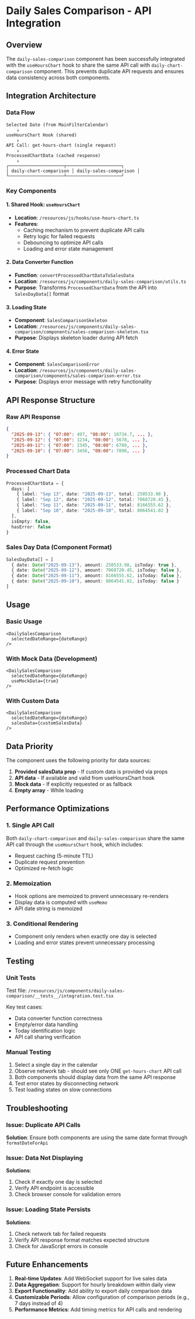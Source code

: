 # Daily Sales Comparison - API Integration

## Overview
The `daily-sales-comparison` component has been successfully integrated with the `useHoursChart` hook to share the same API call with `daily-chart-comparison` component. This prevents duplicate API requests and ensures data consistency across both components.

## Integration Architecture

### Data Flow
```
Selected Date (from MainFilterCalendar)
    ↓
useHoursChart Hook (shared)
    ↓
API Call: get-hours-chart (single request)
    ↓
ProcessedChartData (cached response)
    ↓
┌─────────────────────┬─────────────────────┐
│ daily-chart-comparison │ daily-sales-comparison │
└─────────────────────┴─────────────────────┘
```

### Key Components

#### 1. Shared Hook: `useHoursChart`
- **Location**: `/resources/js/hooks/use-hours-chart.ts`
- **Features**:
  - Caching mechanism to prevent duplicate API calls
  - Retry logic for failed requests
  - Debouncing to optimize API calls
  - Loading and error state management

#### 2. Data Converter Function
- **Function**: `convertProcessedChartDataToSalesData`
- **Location**: `/resources/js/components/daily-sales-comparison/utils.ts`
- **Purpose**: Transforms `ProcessedChartData` from the API into `SalesDayData[]` format

#### 3. Loading State
- **Component**: `SalesComparisonSkeleton`
- **Location**: `/resources/js/components/daily-sales-comparison/components/sales-comparison-skeleton.tsx`
- **Purpose**: Displays skeleton loader during API fetch

#### 4. Error State
- **Component**: `SalesComparisonError`
- **Location**: `/resources/js/components/daily-sales-comparison/components/sales-comparison-error.tsx`
- **Purpose**: Displays error message with retry functionality

## API Response Structure

### Raw API Response
```json
{
  "2025-09-13": { "07:00": 497, "08:00": 10734.7, ... },
  "2025-09-12": { "07:00": 1234, "08:00": 5678, ... },
  "2025-09-11": { "07:00": 2345, "08:00": 6789, ... },
  "2025-09-10": { "07:00": 3456, "08:00": 7890, ... }
}
```

### Processed Chart Data
```typescript
ProcessedChartData = {
  days: [
    { label: "Sep 13", date: "2025-09-13", total: 250533.98 },
    { label: "Sep 12", date: "2025-09-12", total: 7068720.45 },
    { label: "Sep 11", date: "2025-09-11", total: 8166555.62 },
    { label: "Sep 10", date: "2025-09-10", total: 8064541.02 }
  ],
  isEmpty: false,
  hasError: false
}
```

### Sales Day Data (Component Format)
```typescript
SalesDayData[] = [
  { date: Date("2025-09-13"), amount: 250533.98, isToday: true },
  { date: Date("2025-09-12"), amount: 7068720.45, isToday: false },
  { date: Date("2025-09-11"), amount: 8166555.62, isToday: false },
  { date: Date("2025-09-10"), amount: 8064541.02, isToday: false }
]
```

## Usage

### Basic Usage
```tsx
<DailySalesComparison
  selectedDateRange={dateRange}
/>
```

### With Mock Data (Development)
```tsx
<DailySalesComparison
  selectedDateRange={dateRange}
  useMockData={true}
/>
```

### With Custom Data
```tsx
<DailySalesComparison
  selectedDateRange={dateRange}
  salesData={customSalesData}
/>
```

## Data Priority

The component uses the following priority for data sources:

1. **Provided salesData prop** - If custom data is provided via props
2. **API data** - If available and valid from useHoursChart hook
3. **Mock data** - If explicitly requested or as fallback
4. **Empty array** - While loading

## Performance Optimizations

### 1. Single API Call
Both `daily-chart-comparison` and `daily-sales-comparison` share the same API call through the `useHoursChart` hook, which includes:
- Request caching (5-minute TTL)
- Duplicate request prevention
- Optimized re-fetch logic

### 2. Memoization
- Hook options are memoized to prevent unnecessary re-renders
- Display data is computed with `useMemo`
- API date string is memoized

### 3. Conditional Rendering
- Component only renders when exactly one day is selected
- Loading and error states prevent unnecessary processing

## Testing

### Unit Tests
Test file: `/resources/js/components/daily-sales-comparison/__tests__/integration.test.tsx`

Key test cases:
- Data converter function correctness
- Empty/error data handling
- Today identification logic
- API call sharing verification

### Manual Testing
1. Select a single day in the calendar
2. Observe network tab - should see only ONE `get-hours-chart` API call
3. Both components should display data from the same API response
4. Test error states by disconnecting network
5. Test loading states on slow connections

## Troubleshooting

### Issue: Duplicate API Calls
**Solution**: Ensure both components are using the same date format through `formatDateForApi`

### Issue: Data Not Displaying
**Solutions**:
1. Check if exactly one day is selected
2. Verify API endpoint is accessible
3. Check browser console for validation errors

### Issue: Loading State Persists
**Solutions**:
1. Check network tab for failed requests
2. Verify API response format matches expected structure
3. Check for JavaScript errors in console

## Future Enhancements

1. **Real-time Updates**: Add WebSocket support for live sales data
2. **Data Aggregation**: Support for hourly breakdown within daily view
3. **Export Functionality**: Add ability to export daily comparison data
4. **Customizable Periods**: Allow configuration of comparison periods (e.g., 7 days instead of 4)
5. **Performance Metrics**: Add timing metrics for API calls and rendering
